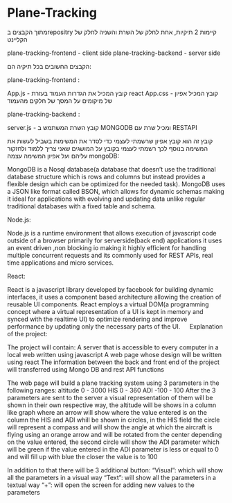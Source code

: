 # Plane-Tracking
מתוך הקבצים בrepositry קיימות 2 תיקיות, אחת לחלק של השרת והשניה לחלק של הקליינט 

plane-tracking-frontend - client side
plane-tracking-backend - server side

הקבצים החשובים בכל תיקיה הם:

plane-tracking-frontend :

App.js - קובץ המכיל את הגדרות העמוד בעזרת react
App.css - קובץ המכיל אפיון של מיקומים על המסך של חלקים מהעמוד



plane-tracking-backend :

server.js - קובץ השרת המשתמש ב MONGODB ומכיל שרת עם RESTAPI



קובץ זה הוא קובץ אפיון שרשמתי לעצמי כדי לסדר את המשימות בשביל לעשות את המשימה
בנוסף לכך רשמתי לעצמי בקובץ על המושגים שאני צריך ללמוד ולחזקור עליהם ועל אפיון המשימה עצמה
mongoDB:

MongoDB is a Nosql database(a database that doesn’t use the traditional database structure which is rows and columns but instead provides a flexible design which can be optimized for the needed task). MongoDB uses  a JSON like format called BSON, which allows for dynamic schemas making it ideal for applications with evolving and updating data unlike regular traditional databases with a fixed table and schema.

Node.js:

Node.js is a runtime environment that allows execution of  javascript code outside of a browser primarily for serverside(back end) applications it uses an event driven ,non blocking io making it highly efficient for handling multiple concurrent requests and its commonly used for REST APIs, real time applications and micro services.

React:

React is a javascript library developed by facebook for building dynamic interfaces, it uses a component based architecture allowing the creation of reusable UI components. React employs a virtual DOM(a programming concept where a virtual representation of a UI is kept in memory and synced with the realtime UI) to optimize rendering and improve performance by updating only the necessary parts of the UI.
 
Explanation of the project:

The project will contain:
A server that is accessible to every computer in a local web written using javascript
A web page whose design will be written using react
The information between the back and front end of the project will transferred using Mongo DB and rest API functions

The web page will build a plane tracking system using 3 parameters in the following ranges:
altitude 0 - 3000
HIS 0 - 360
ADI -100 - 100
After the 3 parameters are sent to the server a visual representation of them will be shown in their own respective way, the altitude will be shows in a column like graph where an arrow will show where the value entered is on the column the HIS and ADI whill be shown in circles, in the HIS field the circle will represent a compass and will show the angle at which the aircraft is flying using an orange arrow and will be rotated from the center depending on the value entered, the second circle will show the ADI parameter which will be green if the value entered in the ADI parameter is less or equal to 0 and will fill up with blue the closer the value is to 100


In addition to that there will be 3 additional button:
“Visual”: which will show all the parameters in a visual way
 “Text”: will show all the parameters in a textual way
 “+”: will open the screen for adding new values to the parameters
